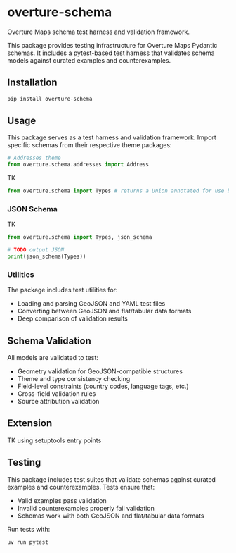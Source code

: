 # overture-schema

Overture Maps schema test harness and validation framework.

This package provides testing infrastructure for Overture Maps Pydantic schemas. It includes a pytest-based test harness that validates schema models against curated examples and counterexamples.

## Installation

```bash
pip install overture-schema
```

## Usage

This package serves as a test harness and validation framework. Import specific schemas from their
respective theme packages:

```python
# Addresses theme
from overture.schema.addresses import Address
```

TK

```python
from overture.schema import Types # returns a Union annotated for use by Pydantic as a discriminated union
```

### JSON Schema

TK

```python
from overture.schema import Types, json_schema

# TODO output JSON
print(json_schema(Types))
```

### Utilities

The package includes test utilities for:

- Loading and parsing GeoJSON and YAML test files
- Converting between GeoJSON and flat/tabular data formats
- Deep comparison of validation results

## Schema Validation

All models are validated to test:

- Geometry validation for GeoJSON-compatible structures
- Theme and type consistency checking
- Field-level constraints (country codes, language tags, etc.)
- Cross-field validation rules
- Source attribution validation

## Extension

TK using setuptools entry points

## Testing

This package includes test suites that validate schemas against curated examples and counterexamples. Tests ensure that:

- Valid examples pass validation
- Invalid counterexamples properly fail validation
- Schemas work with both GeoJSON and flat/tabular data formats

Run tests with:

```bash
uv run pytest
```

